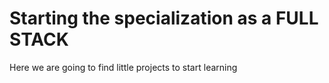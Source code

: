# Starting the specialization as a FULL STACK

Here we are going to find little projects to start learning